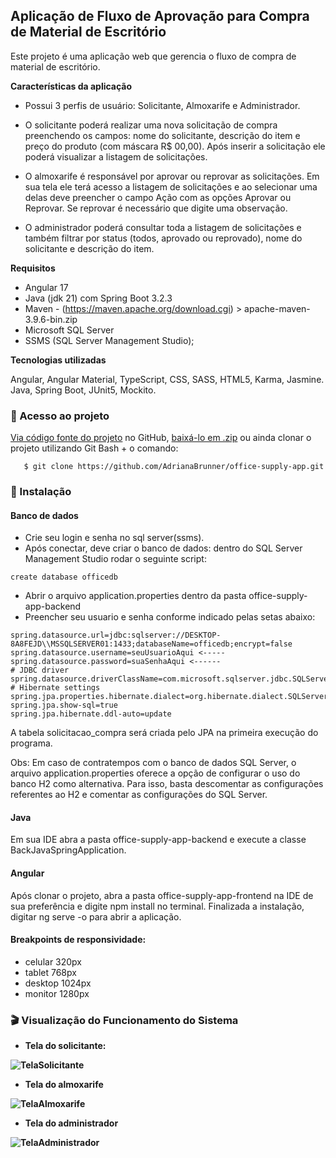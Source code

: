 <h2>Aplicação de Fluxo de Aprovação para Compra de Material de Escritório </h2>

Este projeto é uma aplicação web que gerencia o fluxo de compra de material de escritório.

<b>Características da aplicação</b>

- Possui 3 perfis de usuário: Solicitante, Almoxarife e Administrador.
- O solicitante poderá realizar uma nova solicitação de compra preenchendo os campos: nome do solicitante, descrição do item e preço do produto (com máscara R$ 00,00). Após inserir a solicitação ele poderá visualizar a listagem de solicitações.

- O almoxarife é responsável por aprovar ou reprovar as solicitações. Em sua tela ele terá acesso a listagem de solicitações e ao selecionar uma delas deve preencher o campo Ação com as opções Aprovar ou Reprovar. Se reprovar é necessário que digite uma observação.

- O administrador poderá consultar toda a listagem de solicitações e também filtrar por status (todos, aprovado ou reprovado), nome do solicitante e descrição do item.

<b>Requisitos</b>
- Angular 17
- Java (jdk 21) com Spring Boot 3.2.3
- Maven - (https://maven.apache.org/download.cgi) > apache-maven-3.9.6-bin.zip
- Microsoft SQL Server
- SSMS (SQL Server Management Studio);

<b>Tecnologias utilizadas</b>

Angular, Angular Material, TypeScript, CSS, SASS, HTML5, Karma, Jasmine. <br>
Java, Spring Boot, JUnit5, Mockito.

### 📁 Acesso ao projeto

[Via código fonte do projeto](https://github.com/AdrianaBrunner/office-supply-app) no GitHub, [baixá-lo em .zip](https://github.com/AdrianaBrunner/office-supply-app/archive/refs/heads/main.zip) ou ainda clonar o projeto utilizando Git Bash + o comando:

       $ git clone https://github.com/AdrianaBrunner/office-supply-app.git

### 🔧 Instalação

#### Banco de dados 
- Crie seu login e senha no sql server(ssms).
- Após conectar, deve criar o banco de dados: dentro do SQL Server Management Studio rodar o seguinte script:

```
create database officedb
```

- Abrir o arquivo application.properties dentro da pasta office-supply-app-backend 
- Preencher seu usuario e senha conforme indicado pelas setas abaixo:

```# Database connection settings
spring.datasource.url=jdbc:sqlserver://DESKTOP-8A8FEJD\\MSSQLSERVER01:1433;databaseName=officedb;encrypt=false
spring.datasource.username=seuUsuarioAqui <-----
spring.datasource.password=suaSenhaAqui <------
# JDBC driver
spring.datasource.driverClassName=com.microsoft.sqlserver.jdbc.SQLServerDriver
# Hibernate settings
spring.jpa.properties.hibernate.dialect=org.hibernate.dialect.SQLServerDialect
spring.jpa.show-sql=true
spring.jpa.hibernate.ddl-auto=update
```

A tabela solicitacao_compra será criada pelo JPA na primeira execução do programa.

Obs: Em caso de contratempos com o banco de dados SQL Server, o arquivo application.properties oferece a opção de configurar o uso do banco H2 como alternativa. Para isso, basta descomentar as configurações referentes ao H2 e comentar as configurações do SQL Server.

#### Java 
Em sua IDE abra a pasta office-supply-app-backend e execute a classe BackJavaSpringApplication.

#### Angular 
Após clonar o projeto, abra a pasta office-supply-app-frontend na IDE de sua preferência e digite npm install no terminal. Finalizada a instalação, digitar ng serve -o para abrir a aplicação.

#### Breakpoints de responsividade: 
- celular 320px 
- tablet 768px
- desktop 1024px
- monitor 1280px

### 🎬 Visualização do Funcionamento do Sistema

- <b> Tela do solicitante:

![TelaSolicitante](https://github.com/AdrianaBrunner/office-supply-app/assets/88938672/41b901ec-8056-481e-ab26-36eab5d90266)

- Tela do almoxarife

![TelaAlmoxarife](https://github.com/AdrianaBrunner/office-supply-app/assets/88938672/c54edadf-eed9-49e7-bf77-2ff4bcc1fa66)

- Tela do administrador

![TelaAdministrador](https://github.com/AdrianaBrunner/office-supply-app/assets/88938672/8dbf902d-85a4-476d-b8b6-e5f14c4dcd7a)



